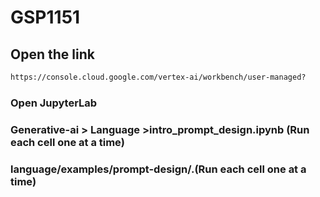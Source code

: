 # GSP1151
## Open the link
```cmd
https://console.cloud.google.com/vertex-ai/workbench/user-managed?
```
### Open JupyterLab
### Generative-ai > Language >intro_prompt_design.ipynb (Run each cell one at a time)
###  language/examples/prompt-design/.(Run each cell one at a time)  
